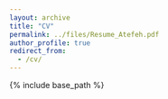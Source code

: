 ```yaml
---
layout: archive
title: "CV"
permalink: ../files/Resume_Atefeh.pdf
author_profile: true
redirect_from:
  - /cv/
---
```


{% include base_path %}